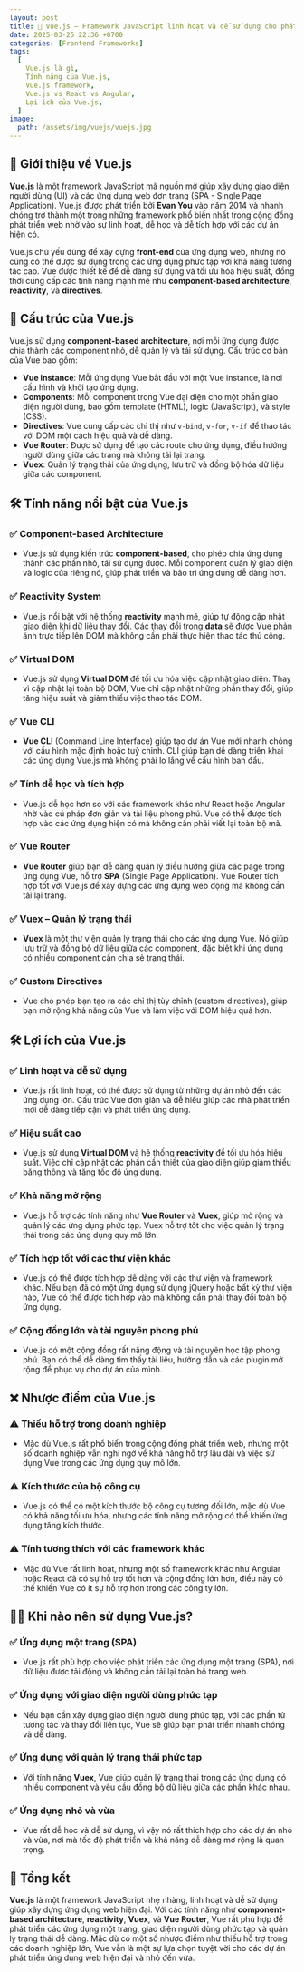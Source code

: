```yaml
---
layout: post
title: 🚀 Vue.js – Framework JavaScript linh hoạt và dễ sử dụng cho phát triển web
date: 2025-03-25 22:36 +0700
categories: [Frontend Frameworks]
tags:
  [
    Vue.js là gì, 
    Tính năng của Vue.js, 
    Vue.js framework, 
    Vue.js vs React vs Angular, 
    Lợi ích của Vue.js,
  ]
image:
  path: /assets/img/vuejs/vuejs.jpg
---
```


## 🎯 **Giới thiệu về Vue.js**
**Vue.js** là một framework JavaScript mã nguồn mở giúp xây dựng giao diện người dùng (UI) và các ứng dụng web đơn trang (SPA - Single Page Application). Vue.js được phát triển bởi **Evan You** vào năm 2014 và nhanh chóng trở thành một trong những framework phổ biến nhất trong cộng đồng phát triển web nhờ vào sự linh hoạt, dễ học và dễ tích hợp với các dự án hiện có.

Vue.js chủ yếu dùng để xây dựng **front-end** của ứng dụng web, nhưng nó cũng có thể được sử dụng trong các ứng dụng phức tạp với khả năng tương tác cao. Vue được thiết kế để dễ dàng sử dụng và tối ưu hóa hiệu suất, đồng thời cung cấp các tính năng mạnh mẽ như **component-based architecture**, **reactivity**, và **directives**.

## 🔧 **Cấu trúc của Vue.js**
Vue.js sử dụng **component-based architecture**, nơi mỗi ứng dụng được chia thành các component nhỏ, dễ quản lý và tái sử dụng. Cấu trúc cơ bản của Vue bao gồm:

- **Vue instance**: Mỗi ứng dụng Vue bắt đầu với một Vue instance, là nơi cấu hình và khởi tạo ứng dụng.
- **Components**: Mỗi component trong Vue đại diện cho một phần giao diện người dùng, bao gồm template (HTML), logic (JavaScript), và style (CSS).
- **Directives**: Vue cung cấp các chỉ thị như `v-bind`, `v-for`, `v-if` để thao tác với DOM một cách hiệu quả và dễ dàng.
- **Vue Router**: Được sử dụng để tạo các route cho ứng dụng, điều hướng người dùng giữa các trang mà không tải lại trang.
- **Vuex**: Quản lý trạng thái của ứng dụng, lưu trữ và đồng bộ hóa dữ liệu giữa các component.

## 🛠️ **Tính năng nổi bật của Vue.js**
### ✅ **Component-based Architecture**
- Vue.js sử dụng kiến trúc **component-based**, cho phép chia ứng dụng thành các phần nhỏ, tái sử dụng được. Mỗi component quản lý giao diện và logic của riêng nó, giúp phát triển và bảo trì ứng dụng dễ dàng hơn.

### ✅ **Reactivity System**
- Vue.js nổi bật với hệ thống **reactivity** mạnh mẽ, giúp tự động cập nhật giao diện khi dữ liệu thay đổi. Các thay đổi trong **data** sẽ được Vue phản ánh trực tiếp lên DOM mà không cần phải thực hiện thao tác thủ công.

### ✅ **Virtual DOM**
- Vue.js sử dụng **Virtual DOM** để tối ưu hóa việc cập nhật giao diện. Thay vì cập nhật lại toàn bộ DOM, Vue chỉ cập nhật những phần thay đổi, giúp tăng hiệu suất và giảm thiểu việc thao tác DOM.

### ✅ **Vue CLI**
- **Vue CLI** (Command Line Interface) giúp tạo dự án Vue mới nhanh chóng với cấu hình mặc định hoặc tuỳ chỉnh. CLI giúp bạn dễ dàng triển khai các ứng dụng Vue.js mà không phải lo lắng về cấu hình ban đầu.

### ✅ **Tính dễ học và tích hợp**
- Vue.js dễ học hơn so với các framework khác như React hoặc Angular nhờ vào cú pháp đơn giản và tài liệu phong phú. Vue có thể được tích hợp vào các ứng dụng hiện có mà không cần phải viết lại toàn bộ mã.

### ✅ **Vue Router**
- **Vue Router** giúp bạn dễ dàng quản lý điều hướng giữa các page trong ứng dụng Vue, hỗ trợ **SPA** (Single Page Application). Vue Router tích hợp tốt với Vue.js để xây dựng các ứng dụng web động mà không cần tải lại trang.

### ✅ **Vuex – Quản lý trạng thái**
- **Vuex** là một thư viện quản lý trạng thái cho các ứng dụng Vue. Nó giúp lưu trữ và đồng bộ dữ liệu giữa các component, đặc biệt khi ứng dụng có nhiều component cần chia sẻ trạng thái.

### ✅ **Custom Directives**
- Vue cho phép bạn tạo ra các chỉ thị tùy chỉnh (custom directives), giúp bạn mở rộng khả năng của Vue và làm việc với DOM hiệu quả hơn.

## 🛠️ **Lợi ích của Vue.js**
### ✅ **Linh hoạt và dễ sử dụng**
- Vue.js rất linh hoạt, có thể được sử dụng từ những dự án nhỏ đến các ứng dụng lớn. Cấu trúc Vue đơn giản và dễ hiểu giúp các nhà phát triển mới dễ dàng tiếp cận và phát triển ứng dụng.

### ✅ **Hiệu suất cao**
- Vue.js sử dụng **Virtual DOM** và hệ thống **reactivity** để tối ưu hóa hiệu suất. Việc chỉ cập nhật các phần cần thiết của giao diện giúp giảm thiểu băng thông và tăng tốc độ ứng dụng.

### ✅ **Khả năng mở rộng**
- Vue.js hỗ trợ các tính năng như **Vue Router** và **Vuex**, giúp mở rộng và quản lý các ứng dụng phức tạp. Vuex hỗ trợ tốt cho việc quản lý trạng thái trong các ứng dụng quy mô lớn.

### ✅ **Tích hợp tốt với các thư viện khác**
- Vue.js có thể được tích hợp dễ dàng với các thư viện và framework khác. Nếu bạn đã có một ứng dụng sử dụng jQuery hoặc bất kỳ thư viện nào, Vue có thể được tích hợp vào mà không cần phải thay đổi toàn bộ ứng dụng.

### ✅ **Cộng đồng lớn và tài nguyên phong phú**
- Vue.js có một cộng đồng rất năng động và tài nguyên học tập phong phú. Bạn có thể dễ dàng tìm thấy tài liệu, hướng dẫn và các plugin mở rộng để phục vụ cho dự án của mình.

## ❌ **Nhược điểm của Vue.js**
### ⚠️ **Thiếu hỗ trợ trong doanh nghiệp**
- Mặc dù Vue.js rất phổ biến trong cộng đồng phát triển web, nhưng một số doanh nghiệp vẫn nghi ngờ về khả năng hỗ trợ lâu dài và việc sử dụng Vue trong các ứng dụng quy mô lớn.

### ⚠️ **Kích thước của bộ công cụ**
- Vue.js có thể có một kích thước bộ công cụ tương đối lớn, mặc dù Vue có khả năng tối ưu hóa, nhưng các tính năng mở rộng có thể khiến ứng dụng tăng kích thước.

### ⚠️ **Tính tương thích với các framework khác**
- Mặc dù Vue rất linh hoạt, nhưng một số framework khác như Angular hoặc React đã có sự hỗ trợ tốt hơn và cộng đồng lớn hơn, điều này có thể khiến Vue có ít sự hỗ trợ hơn trong các công ty lớn.

## 🧑‍💻 **Khi nào nên sử dụng Vue.js?**
### ✅ **Ứng dụng một trang (SPA)**
- Vue.js rất phù hợp cho việc phát triển các ứng dụng một trang (SPA), nơi dữ liệu được tải động và không cần tải lại toàn bộ trang web.

### ✅ **Ứng dụng với giao diện người dùng phức tạp**
- Nếu bạn cần xây dựng giao diện người dùng phức tạp, với các phần tử tương tác và thay đổi liên tục, Vue sẽ giúp bạn phát triển nhanh chóng và dễ dàng.

### ✅ **Ứng dụng với quản lý trạng thái phức tạp**
- Với tính năng **Vuex**, Vue giúp quản lý trạng thái trong các ứng dụng có nhiều component và yêu cầu đồng bộ dữ liệu giữa các phần khác nhau.

### ✅ **Ứng dụng nhỏ và vừa**
- Vue rất dễ học và dễ sử dụng, vì vậy nó rất thích hợp cho các dự án nhỏ và vừa, nơi mà tốc độ phát triển và khả năng dễ dàng mở rộng là quan trọng.

## 🚀 **Tổng kết**
**Vue.js** là một framework JavaScript nhẹ nhàng, linh hoạt và dễ sử dụng giúp xây dựng ứng dụng web hiện đại. Với các tính năng như **component-based architecture**, **reactivity**, **Vuex**, và **Vue Router**, Vue rất phù hợp để phát triển các ứng dụng một trang, giao diện người dùng phức tạp và quản lý trạng thái dễ dàng. Mặc dù có một số nhược điểm như thiếu hỗ trợ trong các doanh nghiệp lớn, Vue vẫn là một sự lựa chọn tuyệt vời cho các dự án phát triển ứng dụng web hiện đại và nhỏ đến vừa.